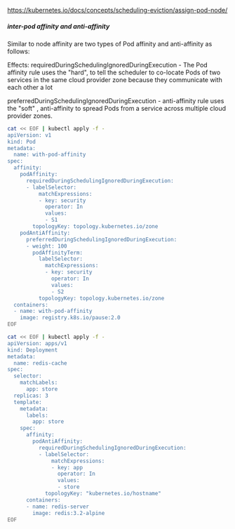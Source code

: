 
https://kubernetes.io/docs/concepts/scheduling-eviction/assign-pod-node/

##### inter-pod affinity and anti-affinity

Similar to node affinity are two types of Pod affinity and anti-affinity as follows:

Effects:
requiredDuringSchedulingIgnoredDuringExecution - 
The Pod affinity rule uses the "hard", to tell the scheduler to co-locate Pods of two services in the same cloud provider zone because they communicate with each other a lot

preferredDuringSchedulingIgnoredDuringExecution - 
anti-affinity rule uses the "soft" , anti-affinity to spread Pods from a service across multiple cloud provider zones.

``````sh
cat << EOF | kubectl apply -f -
apiVersion: v1
kind: Pod
metadata:
  name: with-pod-affinity
spec:
  affinity:
    podAffinity:
      requiredDuringSchedulingIgnoredDuringExecution:
      - labelSelector:
          matchExpressions:
          - key: security
            operator: In
            values:
            - S1
        topologyKey: topology.kubernetes.io/zone
    podAntiAffinity:
      preferredDuringSchedulingIgnoredDuringExecution:
      - weight: 100
        podAffinityTerm:
          labelSelector:
            matchExpressions:
            - key: security
              operator: In
              values:
              - S2
          topologyKey: topology.kubernetes.io/zone
  containers:
  - name: with-pod-affinity
    image: registry.k8s.io/pause:2.0
EOF

``````

``````sh
cat << EOF | kubectl apply -f -
apiVersion: apps/v1
kind: Deployment
metadata:
  name: redis-cache
spec:
  selector:
    matchLabels:
      app: store
  replicas: 3
  template:
    metadata:
      labels:
        app: store
    spec:
      affinity:
        podAntiAffinity:
          requiredDuringSchedulingIgnoredDuringExecution:
          - labelSelector:
              matchExpressions:
              - key: app
                operator: In
                values:
                - store
            topologyKey: "kubernetes.io/hostname"
      containers:
      - name: redis-server
        image: redis:3.2-alpine
EOF
``````